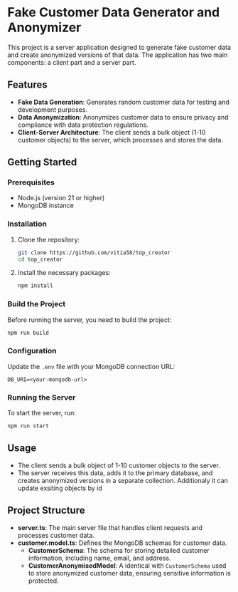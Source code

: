# Fake Customer Data Generator and Anonymizer

This project is a server application designed to generate fake customer data and create anonymized versions of that data. The application has two main components: a client part and a server part.

## Features

- **Fake Data Generation**: Generates random customer data for testing and development purposes.
- **Data Anonymization**: Anonymizes customer data to ensure privacy and compliance with data protection regulations.
- **Client-Server Architecture**: The client sends a bulk object (1-10 customer objects) to the server, which processes and stores the data.

## Getting Started

### Prerequisites

- Node.js (version 21 or higher)
- MongoDB instance

### Installation

1. Clone the repository:
   ```bash
   git clone https://github.com/vitia58/top_creator
   cd top_creator
   ```

2. Install the necessary packages:
   ```bash
   npm install
   ```

### Build the Project

Before running the server, you need to build the project:

```bash
npm run build
```

### Configuration

Update the `.env` file with your MongoDB connection URL:

```
DB_URI=<your-mongodb-url>
```

### Running the Server

To start the server, run:

```bash
npm run start
```

## Usage

- The client sends a bulk object of 1-10 customer objects to the server.
- The server receives this data, adds it to the primary database, and creates anonymized versions in a separate collection. Additionaly it can update exsiting objects by id

## Project Structure

- **server.ts**: The main server file that handles client requests and processes customer data.
- **customer.model.ts**: Defines the MongoDB schemas for customer data. 
  - **CustomerSchema**: The schema for storing detailed customer information, including name, email, and address. 
  - **CustomerAnonymisedModel**: A identical with `CustomerSchema` used to store anonymized customer data, ensuring sensitive information is protected.
